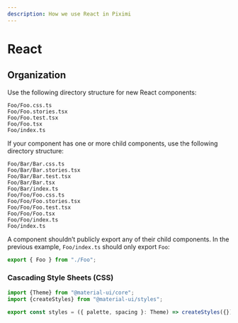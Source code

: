 ```yaml
---
description: How we use React in Piximi
---
```


# React

## Organization

Use the following directory structure for new React components:

```text
Foo/Foo.css.ts
Foo/Foo.stories.tsx
Foo/Foo.test.tsx
Foo/Foo.tsx
Foo/index.ts
```

If your component has one or more child components, use the following directory structure:

```text
Foo/Bar/Bar.css.ts
Foo/Bar/Bar.stories.tsx
Foo/Bar/Bar.test.tsx
Foo/Bar/Bar.tsx
Foo/Bar/index.ts
Foo/Foo/Foo.css.ts
Foo/Foo/Foo.stories.tsx
Foo/Foo/Foo.test.tsx
Foo/Foo/Foo.tsx
Foo/Foo/index.ts
Foo/index.ts
```

A component shouldn’t publicly export any of their child components. In the previous example, `Foo/index.ts` should only export `Foo`:

```typescript
export { Foo } from "./Foo";
```

### Cascading Style Sheets \(CSS\)

```typescript
import {Theme} from "@material-ui/core";
import {createStyles} from "@material-ui/styles";

export const styles = ({ palette, spacing }: Theme) => createStyles({});
```

